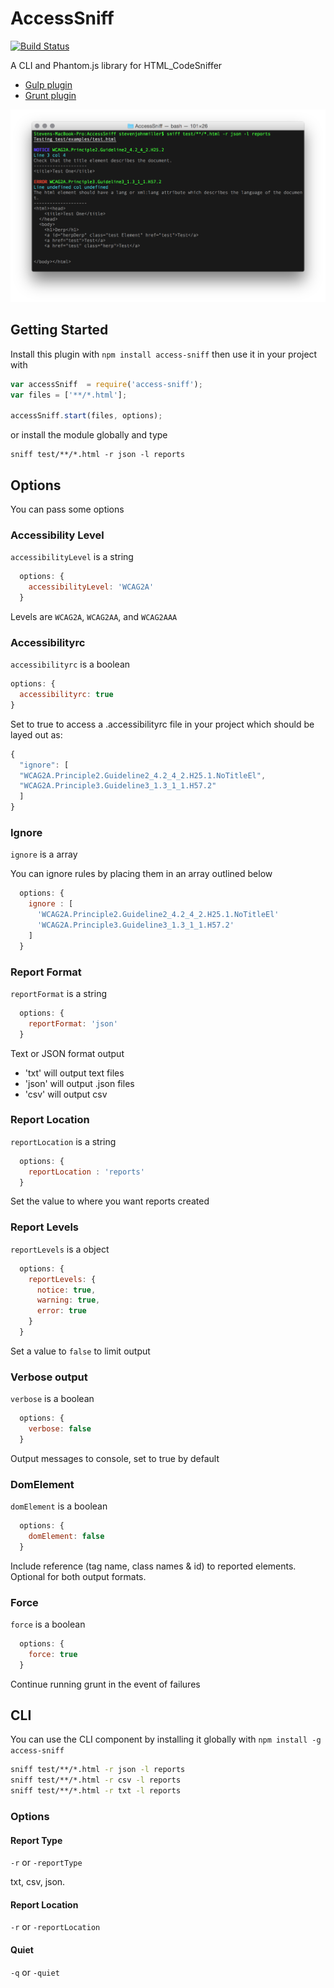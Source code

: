 # AccessSniff
[![Build Status](https://travis-ci.org/yargalot/AccessSniff.svg?branch=master)](https://travis-ci.org/yargalot/AccessSniff)

A CLI and Phantom.js library for HTML_CodeSniffer

- [Gulp plugin](https://github.com/yargalot/gulp-accessibility)
- [Grunt plugin](https://github.com/yargalot/grunt-accessibility)

![Example Image](img/example.png)

## Getting Started
Install this plugin with `npm install access-sniff` then use it in your project with

```javascript
var accessSniff  = require('access-sniff');
var files = ['**/*.html'];

accessSniff.start(files, options);
```

or install the module globally and type

```
sniff test/**/*.html -r json -l reports
```

## Options
You can pass some options

### Accessibility Level

```accessibilityLevel``` is a string

```javascript
  options: {
    accessibilityLevel: 'WCAG2A'
  }
```

Levels are ```WCAG2A```, ```WCAG2AA```, and ```WCAG2AAA```

### Accessibilityrc

```accessibilityrc``` is a boolean


```javascript
options: {
  accessibilityrc: true
}
```

Set to true to access a .accessibilityrc file in your project which should be layed out as:

```javascript
{
  "ignore": [
  "WCAG2A.Principle2.Guideline2_4.2_4_2.H25.1.NoTitleEl",
  "WCAG2A.Principle3.Guideline3_1.3_1_1.H57.2"
  ]
}
```


### Ignore

```ignore``` is a array

You can ignore rules by placing them in an array outlined below

```javascript
  options: {
    ignore : [
      'WCAG2A.Principle2.Guideline2_4.2_4_2.H25.1.NoTitleEl'
      'WCAG2A.Principle3.Guideline3_1.3_1_1.H57.2'
    ]
  }
```

### Report Format

```reportFormat``` is a string

```javascript
  options: {
    reportFormat: 'json'
  }
```

Text or JSON format output

- 'txt' will output text files
- 'json' will output .json files
- 'csv' will output csv

### Report Location

```reportLocation``` is a string

```javascript
  options: {
    reportLocation : 'reports'
  }
```

Set the value to where you want reports created

### Report Levels

`reportLevels` is a object

```javascript
  options: {
    reportLevels: {
      notice: true,
      warning: true,
      error: true
    }
  }
```

Set a value to ```false``` to limit output


### Verbose output

```verbose``` is a boolean

```javascript
  options: {
    verbose: false
  }
```

Output messages to console, set to true by default


### DomElement

``` domElement ``` is a boolean

```javascript
  options: {
    domElement: false
  }
```

Include reference (tag name, class names & id) to reported  elements. Optional for both output formats.

### Force

```force``` is a boolean

```javascript
  options: {
    force: true
  }
```

Continue running grunt in the event of failures


## CLI
You can use the CLI component by installing it globally with `npm install -g access-sniff`

```cmd
sniff test/**/*.html -r json -l reports
sniff test/**/*.html -r csv -l reports
sniff test/**/*.html -r txt -l reports
```

### Options

#### Report Type
`-r` or `-reportType`

txt, csv, json.

#### Report Location
`-r` or `-reportLocation`

#### Quiet
`-q` or `-quiet`
